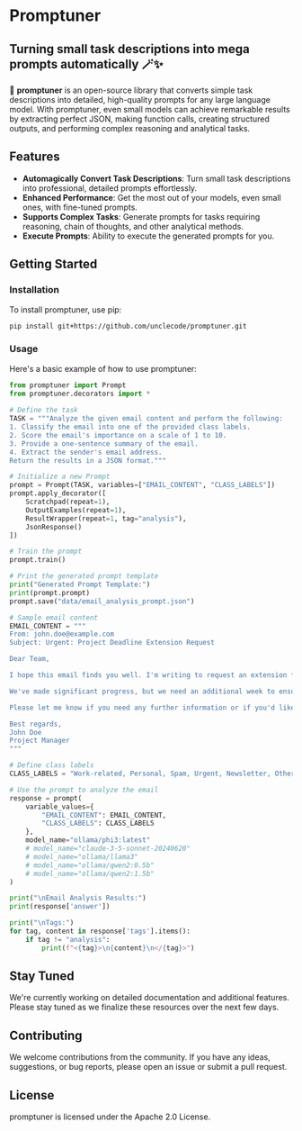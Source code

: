 # Promptuner
## Turning small task descriptions into mega prompts automatically 🪄✨

🚀 **promptuner** is an open-source library that converts simple task descriptions into detailed, high-quality prompts for any large language model. With promptuner, even small models can achieve remarkable results by extracting perfect JSON, making function calls, creating structured outputs, and performing complex reasoning and analytical tasks.

## Features

- **Automagically Convert Task Descriptions**: Turn small task descriptions into professional, detailed prompts effortlessly.
- **Enhanced Performance**: Get the most out of your models, even small ones, with fine-tuned prompts.
- **Supports Complex Tasks**: Generate prompts for tasks requiring reasoning, chain of thoughts, and other analytical methods.
- **Execute Prompts**: Ability to execute the generated prompts for you.

## Getting Started

### Installation

To install promptuner, use pip:

```bash
pip install git+https://github.com/unclecode/promptuner.git
```

### Usage

Here's a basic example of how to use promptuner:

```python
from promptuner import Prompt
from promptuner.decorators import *
 
# Define the task
TASK = """Analyze the given email content and perform the following:
1. Classify the email into one of the provided class labels.
2. Score the email's importance on a scale of 1 to 10.
3. Provide a one-sentence summary of the email.
4. Extract the sender's email address.
Return the results in a JSON format."""

# Initialize a new Prompt
prompt = Prompt(TASK, variables=["EMAIL_CONTENT", "CLASS_LABELS"])
prompt.apply_decorator([
    Scratchpad(repeat=1),
    OutputExamples(repeat=1),
    ResultWrapper(repeat=1, tag="analysis"),
    JsonResponse()
])

# Train the prompt
prompt.train()

# Print the generated prompt template
print("Generated Prompt Template:")
print(prompt.prompt)
prompt.save("data/email_analysis_prompt.json")

# Sample email content
EMAIL_CONTENT = """
From: john.doe@example.com
Subject: Urgent: Project Deadline Extension Request

Dear Team,

I hope this email finds you well. I'm writing to request an extension for the upcoming project deadline. Due to unforeseen circumstances, including a critical team member's illness and some technical challenges we've encountered, we're slightly behind schedule.

We've made significant progress, but we need an additional week to ensure we deliver a high-quality product. I believe this extension will allow us to address all remaining issues and exceed your expectations.

Please let me know if you need any further information or if you'd like to discuss this matter in more detail. I appreciate your understanding and look forward to your response.

Best regards,
John Doe
Project Manager
"""

# Define class labels
CLASS_LABELS = "Work-related, Personal, Spam, Urgent, Newsletter, Other"

# Use the prompt to analyze the email
response = prompt(
    variable_values={
        "EMAIL_CONTENT": EMAIL_CONTENT,
        "CLASS_LABELS": CLASS_LABELS
    },
    model_name="ollama/phi3:latest"
    # model_name="claude-3-5-sonnet-20240620"
    # model_name="ollama/llama3"
    # model_name="ollama/qwen2:0.5b"
    # model_name="ollama/qwen2:1.5b"
)

print("\nEmail Analysis Results:")
print(response['answer'])

print("\nTags:")
for tag, content in response['tags'].items():
    if tag != "analysis":
        print(f"<{tag}>\n{content}\n</{tag}>")
```

## Stay Tuned

We're currently working on detailed documentation and additional features. Please stay tuned as we finalize these resources over the next few days.

## Contributing

We welcome contributions from the community. If you have any ideas, suggestions, or bug reports, please open an issue or submit a pull request.

## License

promptuner is licensed under the Apache 2.0 License.

